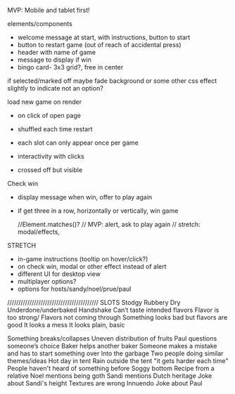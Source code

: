 MVP:
Mobile and tablet first!

elements/components
- welcome message at start, with instructions, button to start 
- button to restart game (out of reach of accidental press)
- header with name of game
- message to display if win
- bingo card- 3x3 grid?, free in center

if selected/marked off maybe fade background or some other css effect slightly to indicate not an option?

load new game on render
- on click of open page
- shuffled each time restart
- each slot can only appear once per game

- interactivity with clicks
- crossed off but visible

Check win
- display message when win, offer to play again
- if get three in a row, horizontally or vertically, win game

  //Element.matches()?
  // MVP: alert, ask to play again
  // stretch: modal/effects,
  
STRETCH
- in-game instructions (tooltip on hover/click?)
- on check win, modal or other effect instead of alert
- different UI for desktop view
- multiplayer options?
- options for hosts/sandy/noel/prue/paul

/////////////////////////////////////////
SLOTS
Stodgy
Rubbery
Dry
Underdone/underbaked
Handshake
Can’t taste intended flavors
Flavor is too strong/ Flavors not coming through 
Something looks bad but flavors are good
It looks a mess
It looks plain, basic

Something breaks/collapses
Uneven distribution of fruits
Paul questions someone’s choice 
Baker helps another baker
Someone makes a mistake and has to start something over
Into the garbage 
Two people doing similar themes/ideas 
Hot day in tent
Rain outside the tent
"it gets harder each time"
People haven't heard of something before
Soggy bottom
Recipe from a relative 
Noel mentions being goth 
Sandi mentions Dutch heritage
Joke about Sandi's height
Textures are wrong
Innuendo
Joke about Paul 
